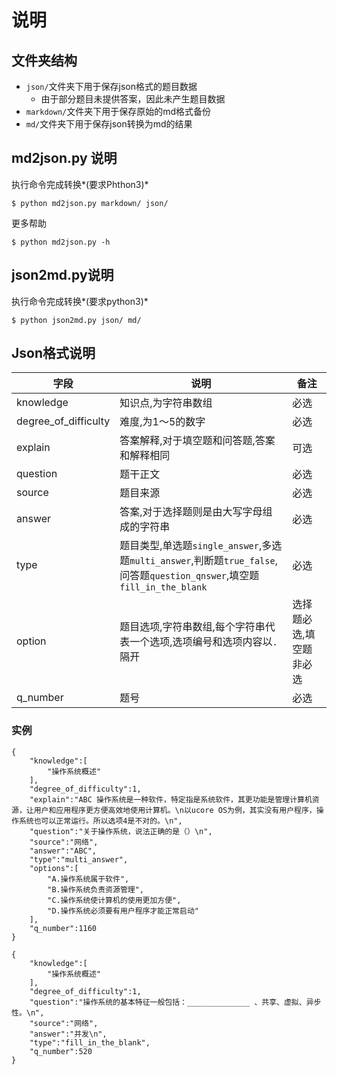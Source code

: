 # 说明

## 文件夹结构
- `json/`文件夹下用于保存json格式的题目数据
  - 由于部分题目未提供答案，因此未产生题目数据
- `markdown/`文件夹下用于保存原始的md格式备份
- `md/`文件夹下用于保存json转换为md的结果

## md2json.py 说明
执行命令完成转换*(要求Phthon3)*

```$ python md2json.py markdown/ json/```

更多帮助

```$ python md2json.py -h```

## json2md.py说明
执行命令完成转换*(要求python3)*

```$ python json2md.py json/ md/```

## Json格式说明

|字段|说明|备注|
|---|---|---|
|knowledge|知识点,为字符串数组|必选|
|degree_of_difficulty|难度,为1～5的数字|必选|
|explain|答案解释,对于填空题和问答题,答案和解释相同|可选|
|question|题干正文|必选|
|source|题目来源|必选|
|answer|答案,对于选择题则是由大写字母组成的字符串|必选|
|type|题目类型,单选题`single_answer`,多选题`multi_answer`,判断题`true_false`,问答题`question_qnswer`,填空题`fill_in_the_blank`|必选|
|option|题目选项,字符串数组,每个字符串代表一个选项,选项编号和选项内容以`.`隔开|选择题必选,填空题非必选|
|q_number|题号|必选|

### 实例
```
{
    "knowledge":[
        "操作系统概述"
    ],
    "degree_of_difficulty":1,
    "explain":"ABC 操作系统是一种软件，特定指是系统软件，其更功能是管理计算机资源，让用户和应用程序更方便高效地使用计算机。\n以ucore OS为例，其实没有用户程序，操作系统也可以正常运行。所以选项4是不对的。\n",
    "question":"关于操作系统，说法正确的是（）\n",
    "source":"网络",
    "answer":"ABC",
    "type":"multi_answer",
    "options":[
        "A.操作系统属于软件",
        "B.操作系统负责资源管理",
        "C.操作系统使计算机的使用更加方便",
        "D.操作系统必须要有用户程序才能正常启动"
    ],
    "q_number":1160
}
```

```
{
    "knowledge":[
        "操作系统概述"
    ],
    "degree_of_difficulty":1,
    "question":"操作系统的基本特征一般包括：______________ 、共享、虚拟、异步性。\n",
    "source":"网络",
    "answer":"并发\n",
    "type":"fill_in_the_blank",
    "q_number":520
}
```
